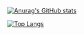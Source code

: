 [![Anurag's GitHub stats](https://github-readme-stats.vercel.app/api?username=project516)](https://github.com/anuraghazra/github-readme-stats)

[![Top Langs](https://github-readme-stats.vercel.app/api/top-langs/?username=project516&layout=pie)](https://github.com/anuraghazra/github-readme-stats)
<!---
Project516/Project516 is a ✨ special ✨ repository because its `README.md` (this file) appears on your GitHub profile.
You can click the Preview link to take a look at your changes.
--->
